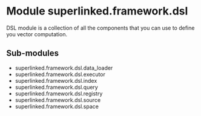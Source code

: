 Module superlinked.framework.dsl
================================
DSL module is a collection of all the components that you can use to define you vector computation.

Sub-modules
-----------
* superlinked.framework.dsl.data_loader
* superlinked.framework.dsl.executor
* superlinked.framework.dsl.index
* superlinked.framework.dsl.query
* superlinked.framework.dsl.registry
* superlinked.framework.dsl.source
* superlinked.framework.dsl.space
